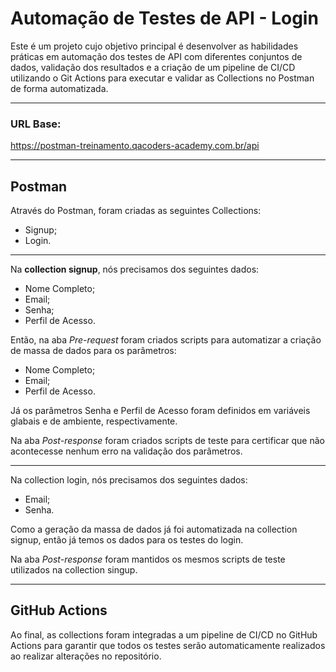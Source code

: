 # Automação de Testes de API - Login

Este é um projeto cujo objetivo principal é desenvolver as habilidades práticas em automação dos testes de API com diferentes conjuntos de dados, validação dos resultados e a criação de um pipeline de CI/CD utilizando o Git Actions para executar e validar as Collections no Postman de forma automatizada.

---------

### URL Base:
https://postman-treinamento.qacoders-academy.com.br/api

---------

## Postman

Através do Postman, foram criadas as seguintes Collections:
- Signup;
- Login.

---------

Na **collection signup**, nós precisamos dos seguintes dados:
- Nome Completo;
- Email;
- Senha;
- Perfil de Acesso.

Então, na aba _Pre-request_ foram criados scripts para automatizar a criação de massa de dados para os parâmetros:
- Nome Completo;
- Email;
- Perfil de Acesso.

Já os parâmetros Senha e Perfil de Acesso foram definidos em variáveis glabais e de ambiente, respectivamente.

Na aba _Post-response_ foram criados scripts de teste para certificar que não acontecesse nenhum erro na validação dos parâmetros.

---------

Na collection login, nós precisamos dos seguintes dados:
- Email;
- Senha.

Como a geração da massa de dados já foi automatizada na collection signup, então já temos os dados para os testes do login. 

Na aba _Post-response_ foram mantidos os mesmos scripts de teste utilizados na collection singup.

---------

## GitHub Actions

Ao final, as collections foram integradas a um pipeline de CI/CD no GitHub Actions para garantir que todos os testes serão automaticamente realizados ao realizar alterações no repositório.
